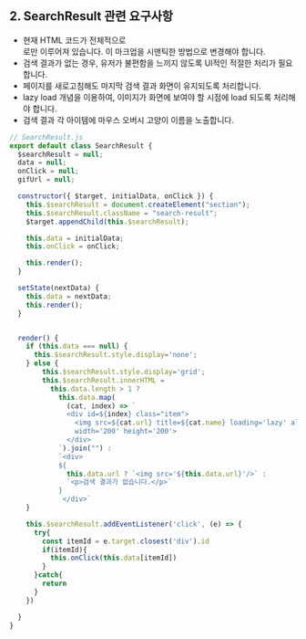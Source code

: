 ## 2. SearchResult 관련 요구사항
* 현재 HTML 코드가 전체적으로 <div> 로만 이루어져 있습니다. 이 마크업을 시맨틱한 방법으로 변경해야 합니다.
* 검색 결과가 없는 경우, 유저가 불편함을 느끼지 않도록 UI적인 적절한 처리가 필요합니다.
* 페이지를 새로고침해도 마지막 검색 결과 화면이 유지되도록 처리합니다.
* lazy load 개념을 이용하여, 이미지가 화면에 보여야 할 시점에 load 되도록 처리해야 합니다.
* 검색 결과 각 아이템에 마우스 오버시 고양이 이름을 노출합니다.

```javascript
// SearchResult.js
export default class SearchResult {
  $searchResult = null;
  data = null;
  onClick = null;
  gifUrl = null;

  constructor({ $target, initialData, onClick }) {
    this.$searchResult = document.createElement("section");
    this.$searchResult.className = "search-result";
    $target.appendChild(this.$searchResult);

    this.data = initialData;
    this.onClick = onClick;

    this.render();
  }

  setState(nextData) {
    this.data = nextData;
    this.render();
  }


  render() {
    if (this.data === null) {
      this.$searchResult.style.display='none';
    } else {
        this.$searchResult.style.display='grid';
        this.$searchResult.innerHTML =
          this.data.length > 1 ?
            this.data.map(
              (cat, index) => `
              <div id=${index} class="item">
                <img src=${cat.url} title=${cat.name} loading='lazy' alt=${cat.name}
                width='200' height='200'>
              </div>
            `).join("") :
            `<div>
            ${
              this.data.url ? `<img src='${this.data.url}'/>` :
              `<p>검색 결과가 없습니다.</p>`
            }
             </div>`
    }

    this.$searchResult.addEventListener('click', (e) => {
      try{
        const itemId = e.target.closest('div').id
        if(itemId){
          this.onClick(this.data[itemId])
        }
      }catch{
        return
      }
    })

  }
}
